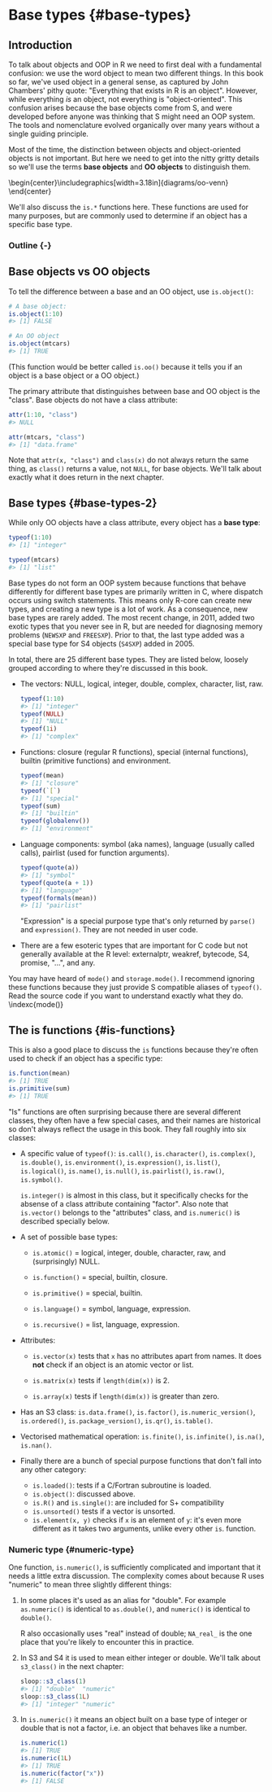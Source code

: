 # Base types {#base-types}

## Introduction



To talk about objects and OOP in R we need to first deal with a fundamental confusion: we use the word object to mean two different things. In this book so far, we've used object in a general sense, as captured by John Chambers' pithy quote: "Everything that exists in R is an object". However, while everything _is_ an object, not everything is "object-oriented". This confusion arises because the base objects come from S, and were developed before anyone was thinking that S might need an OOP system. The tools and nomenclature evolved organically over many years without a single guiding principle.

Most of the time, the distinction between objects and object-oriented objects is not important. But here we need to get into the nitty gritty details so we'll use the terms __base objects__ and __OO objects__ to distinguish them.


\begin{center}\includegraphics[width=3.18in]{diagrams/oo-venn} \end{center}

We'll also discuss the `is.*` functions here. These functions are used for many purposes, but are commonly used to determine if an object has a specific base type.

### Outline {-} 

## Base objects vs OO objects

To tell the difference between a base and an OO object, use `is.object()`:


```r
# A base object:
is.object(1:10)
#> [1] FALSE

# An OO object
is.object(mtcars)
#> [1] TRUE
```

(This function would be better called `is.oo()` because it tells you if an object is a base object or a OO object.)

The primary attribute that distinguishes between base and OO object is the "class". Base objects do not have a class attribute:


```r
attr(1:10, "class")
#> NULL

attr(mtcars, "class")
#> [1] "data.frame"
```

Note that `attr(x, "class")` and `class(x)` do not always return the same thing, as `class()` returns a value, not `NULL`, for base objects. We'll talk about exactly what it does return in the next chapter.

## Base types {#base-types-2}

While only OO objects have a class attribute, every object has a __base type__:


```r
typeof(1:10)
#> [1] "integer"

typeof(mtcars)
#> [1] "list"
```

Base types do not form an OOP system because functions that behave differently for different base types are primarily written in C, where dispatch occurs using switch statements. This means only R-core can create new types, and creating a new type is a lot of work. As a consequence, new base types are rarely added. The most recent change, in 2011, added two exotic types that you never see in R, but are needed for diagnosing memory problems (`NEWSXP` and `FREESXP`). Prior to that, the last type added was a special base type for S4 objects (`S4SXP`) added in 2005.

<!-- https://github.com/wch/r-source/blob/bf0a0a9d12f2ce5d66673dc32cd253524f3270bf/src/include/Rinternals.h#L149-L180 -->

In total, there are 25 different base types. They are listed below, loosely grouped according to where they're discussed in this book.

*   The vectors: NULL, logical, integer, double, complex, character,
    list, raw.
    
    
    ```r
    typeof(1:10)
    #> [1] "integer"
    typeof(NULL)
    #> [1] "NULL"
    typeof(1i)
    #> [1] "complex"
    ```

*   Functions: closure (regular R functions), special (internal functions), 
    builtin (primitive functions) and environment.
    
    
    ```r
    typeof(mean)
    #> [1] "closure"
    typeof(`[`)
    #> [1] "special"
    typeof(sum)    
    #> [1] "builtin"
    typeof(globalenv())
    #> [1] "environment"
    ```
    
*   Language components: symbol (aka names), language (usually called calls),
    pairlist (used for function arguments).

    
    ```r
    typeof(quote(a))
    #> [1] "symbol"
    typeof(quote(a + 1))
    #> [1] "language"
    typeof(formals(mean))
    #> [1] "pairlist"
    ```
 
    "Expression" is a special purpose type that's only returned by  `parse()` 
    and `expression()`. They are not needed in user code.
        
*  There are a few esoteric types that are important for C code but not 
   generally available at the R level: externalptr, weakref, bytecode, S4,
   promise, "...", and any.

You may have heard of `mode()` and `storage.mode()`. I recommend ignoring these functions because they just provide S compatible aliases of `typeof()`. Read the source code if you want to understand exactly what they do. \indexc{mode()}

## The is functions {#is-functions}

<!-- https://github.com/wch/r-source/blob/880337b753960bf77c6ccd8badca634e0f2a4914/src/main/coerce.c#L1764 -->

This is also a good place to discuss the `is` functions because they're often used to check if an object has a specific type:


```r
is.function(mean)
#> [1] TRUE
is.primitive(sum)
#> [1] TRUE
```

"Is" functions are often surprising because there are several different classes, they often have a few special cases, and their names are historical so don't always reflect the usage in this book. They fall roughly into six classes:

*   A specific value of `typeof()`:
    `is.call()`, `is.character()`, `is.complex()`, 
    `is.double()`, `is.environment()`, `is.expression()`,
    `is.list()`, `is.logical()`, `is.name()`, `is.null()`, `is.pairlist()`,
    `is.raw()`, `is.symbol()`.
    
    `is.integer()` is almost in this class, but it specifically checks for the
    absense of a class attribute containing "factor". Also note that 
    `is.vector()` belongs to the "attributes" class, and `is.numeric()` is 
    described specially below.
  
*   A set of possible base types: 

    * `is.atomic()` = logical, integer, double, character, raw, and 
      (surprisingly) NULL.
      
    * `is.function()` = special, builtin, closure.
    
    * `is.primitive()` = special, builtin.
    
    * `is.language()` = symbol, language, expression.
    
    * `is.recursive()` = list, language, expression.

*   Attributes: 

    * `is.vector(x)` tests that `x` has no attributes apart from names.
      It does __not__ check if an object is an atomic vector or list.
      
    * `is.matrix(x)` tests if `length(dim(x))` is 2.
    
    * `is.array(x)` tests if `length(dim(x))` is greater than zero.
    
*   Has an S3 class: `is.data.frame()`, `is.factor()`, `is.numeric_version()`,
    `is.ordered()`, `is.package_version()`, `is.qr()`, `is.table()`.

*   Vectorised mathematical operation: 
    `is.finite()`, `is.infinite()`, `is.na()`, `is.nan()`.

*   Finally there are a bunch of special purpose functions that don't 
    fall into any other category: 
        
    * `is.loaded()`: tests if a C/Fortran subroutine is loaded.
    * `is.object()`: discussed above.
    * `is.R()` and `is.single()`: are included for S+ compatibility
    * `is.unsorted()` tests if a vector is unsorted.
    * `is.element(x, y)` checks if `x` is an element of `y`: it's even more 
       different as it takes two arguments, unlike every other `is`. function.

### Numeric type {#numeric-type}

One function, `is.numeric()`, is sufficiently complicated and important that it needs a little extra discussion. The complexity comes about because R uses "numeric" to mean three slightly different things:

1.  In some places it's used as an alias for "double".  For example
    `as.numeric()` is identical to `as.double()`, and `numeric()` is
    identical to `double()`.
    
    R also occasionally uses "real" instead of double; `NA_real_` is the one 
    place that you're likely to encounter this in practice.
    
1.  In S3 and S4 it is used to mean either integer or double. We'll
    talk about `s3_class()` in the next chapter:

    
    ```r
    sloop::s3_class(1)
    #> [1] "double"  "numeric"
    sloop::s3_class(1L)
    #> [1] "integer" "numeric"
    ```

1.  In `is.numeric()` it means an object built on a base type of integer or 
    double that is not a factor, i.e. an object that behaves like a number.
    
    
    ```r
    is.numeric(1)
    #> [1] TRUE
    is.numeric(1L)
    #> [1] TRUE
    is.numeric(factor("x"))
    #> [1] FALSE
    ```

